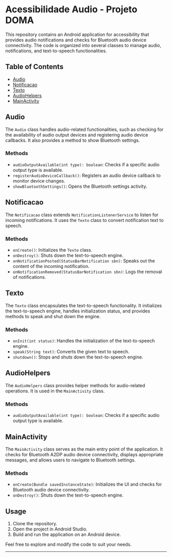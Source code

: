 # Acessibilidade Audio - Projeto DOMA


This repository contains an Android application for accessibility that provides audio notifications and checks for Bluetooth audio device connectivity. The code is organized into several classes to manage audio, notifications, and text-to-speech functionalities.

## Table of Contents

- [Audio](#audio)
- [Notificacao](#notificacao)
- [Texto](#texto)
- [AudioHelpers](#audiohelpers)
- [MainActivity](#mainactivity)

## Audio

The `Audio` class handles audio-related functionalities, such as checking for the availability of audio output devices and registering audio device callbacks. It also provides a method to show Bluetooth settings.

### Methods

- `audioOutputAvailable(int type): boolean`: Checks if a specific audio output type is available.
- `registerAudioDeviceCallback()`: Registers an audio device callback to monitor device changes.
- `showBluetoothSettings()`: Opens the Bluetooth settings activity.

## Notificacao

The `Notificacao` class extends `NotificationListenerService` to listen for incoming notifications. It uses the `Texto` class to convert notification text to speech.

### Methods

- `onCreate()`: Initializes the `Texto` class.
- `onDestroy()`: Shuts down the text-to-speech engine.
- `onNotificationPosted(StatusBarNotification sbn)`: Speaks out the content of the incoming notification.
- `onNotificationRemoved(StatusBarNotification sbn)`: Logs the removal of notifications.

## Texto

The `Texto` class encapsulates the text-to-speech functionality. It initializes the text-to-speech engine, handles initialization status, and provides methods to speak and shut down the engine.

### Methods

- `onInit(int status)`: Handles the initialization of the text-to-speech engine.
- `speak(String text)`: Converts the given text to speech.
- `shutdown()`: Stops and shuts down the text-to-speech engine.

## AudioHelpers

The `AudioHelpers` class provides helper methods for audio-related operations. It is used in the `MainActivity` class.

### Methods

- `audioOutputAvailable(int type): boolean`: Checks if a specific audio output type is available.

## MainActivity

The `MainActivity` class serves as the main entry point of the application. It checks for Bluetooth A2DP audio device connectivity, displays appropriate messages, and allows users to navigate to Bluetooth settings.

### Methods

- `onCreate(Bundle savedInstanceState)`: Initializes the UI and checks for Bluetooth audio device connectivity.
- `onDestroy()`: Shuts down the text-to-speech engine.

## Usage

1. Clone the repository.
2. Open the project in Android Studio.
3. Build and run the application on an Android device.

Feel free to explore and modify the code to suit your needs.
****
